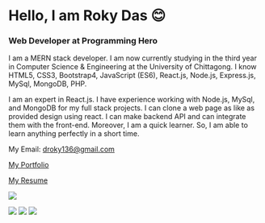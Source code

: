 # Hello, I am Roky Das 😊
### Web Developer at Programming Hero

I am a MERN stack developer. I am now currently studying in the third year in Computer Science & Engineering at the University of Chittagong. I know HTML5, CSS3, Bootstrap4, JavaScript (ES6), React.js, Node.js, Express.js, MySql, MongoDB, PHP. 

I am an expert in React.js. I have experience working with Node.js, MySql, and MongoDB for my full stack projects. I can clone a web page as like as provided design using react. I can make backend API and can integrate them with the front-end. Moreover, I am a quick learner. So, I am able to learn anything perfectly in a short time. 

My Email: droky136@gmail.com


[My Portfolio](https://roky-das.web.app)

[My Resume](https://drive.google.com/file/d/1CgI-MBkWILCNSxn4MrJ_EQjRnhFz0sar/view)

<img src="https://github-readme-stats.vercel.app/api?username=rokydas&&show_icons=true&title_color=ffffff&icon_color=bb2acf&text_color=daf7dc&bg_color=151515"/>

<a href="https://linkedin.com/in/rokydas"><img src="https://img.shields.io/badge/connect-%230077B5.svg?&style=for-the-badge&logo=linkedin&logoColor=white"></a>     <a href="https://github.com/rokydas"><img src="https://img.shields.io/badge/github-%23100000.svg?&style=for-the-badge&logo=github&logoColor=white"></a>     <a href="https://twitter.com/rokydas136"><img src="https://img.shields.io/badge/Add Me-%231DA1F2.svg?&style=for-the-badge&logo=twitter&logoColor=white"></a>

